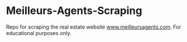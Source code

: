 # Meilleurs-Agents-Scraping

Repo for scraping the real estate website www.meilleursagents.com. For educational purposes only. 
